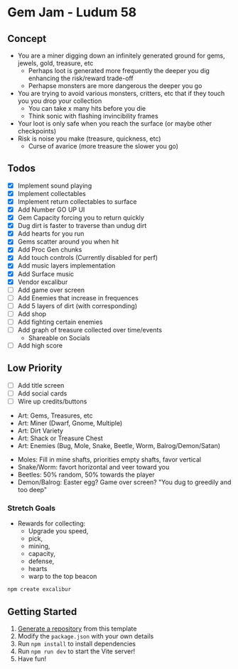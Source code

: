 # Gem Jam - Ludum 58

## Concept

* You are a miner digging down an infinitely generated ground for gems, jewels, gold, treasure, etc
  * Perhaps loot is generated more frequently the deeper you dig enhancing the risk/reward trade-off
  * Perhapse monsters are more dangerous the deeper you go
* You are trying to avoid various monsters, critters, etc that if they touch you you drop your collection
  * You can take x many hits before you die
  * Think sonic with flashing invincibility frames
* Your loot is only safe when you reach the surface (or maybe other checkpoints)
* Risk is noise you make (treasure, quickness, etc)
  * Curse of avarice (more treasure the slower you go)

## Todos

* [x] Implement sound playing
* [x] Implement collectables
* [x] Implement return collectables to surface
* [x] Add Number GO UP UI
* [x] Gem Capacity forcing you to return quickly
* [x] Dug dirt is faster to traverse than undug dirt
* [x] Add hearts for you run
* [x] Gems scatter around you when hit
* [x] Add Proc Gen chunks
* [x] Add touch controls (Currently disabled for perf)
* [x] Add music layers implementation
* [x] Add Surface music
* [x] Vendor excalibur
* [ ] Add game over screen
* [ ] Add Enemies that increase in frequences
* [ ] Add 5 layers of dirt (with corresponding)
* [ ] Add shop
* [ ] Add fighting certain enemies
* [ ] Add graph of treasure collected over time/events
   - Shareable on Socials
* [ ] Add high score

## Low Priority
* [ ] Add title screen
* [ ] Add social cards
* [ ] Wire up credits/buttons

* Art: Gems, Treasures, etc
* Art: Miner (Dwarf, Gnome, Multiple)
* Art: Dirt Variety
* Art: Shack or Treasure Chest
* Art: Enemies (Bug, Mole, Snake, Beetle, Worm, Balrog/Demon/Satan)

- Moles: Fill in mine shafts, priorities empty shafts, favor vertical
- Snake/Worm: favort horizontal and veer toward you
- Beetles: 50% random, 50% towards the player
- Demon/Balrog: Easter egg? Game over screen? "You dug to greedily and too deep"

### Stretch Goals
* Rewards for collecting: 
  - Upgrade you speed, 
  - pick, 
  - mining, 
  - capacity, 
  - defense,
  - hearts
  - warp to the top beacon

```sh
npm create excalibur
```

## Getting Started

1. [Generate a repository](https://github.com/excaliburjs/template-ts-vite/generate) from this template
2. Modify the `package.json` with your own details
3. Run `npm install` to install dependencies
4. Run `npm run dev` to start the Vite server!
5. Have fun!
